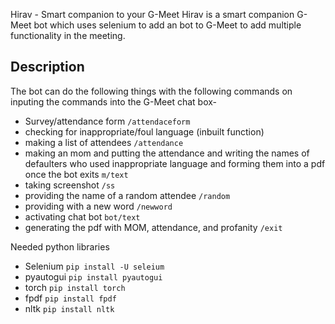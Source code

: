 Hirav - Smart companion to your G-Meet
Hirav is a smart companion G-Meet bot which uses selenium to add an bot to G-Meet to add multiple functionality in the meeting.

## Description
The bot can do the following things with the following commands on inputing the commands into the G-Meet chat box-
- Survey/attendance form ` /attendaceform `
- checking for inappropriate/foul language (inbuilt function)
- making a list of attendees ` /attendance `
- making an mom and putting the attendance and writing the names of defaulters who used inappropriate language and forming them into a pdf once the bot exits ` m/text `
- taking screenshot ` /ss `
- providing the name of a random attendee ` /random `
- providing with a new word  ` /newword `
- activating chat bot `bot/text`
- generating the pdf with MOM, attendance, and profanity `/exit`


Needed python libraries
- Selenium  ` pip install -U seleium `
- pyautogui  `pip install pyautogui `
- torch      `pip install torch`
- fpdf        `pip install fpdf`
- nltk       `pip install nltk`
